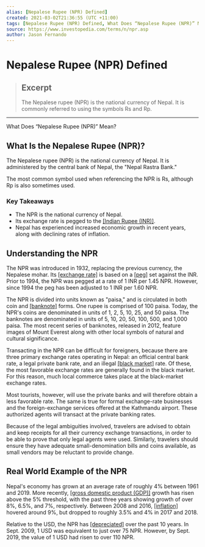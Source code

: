 ```yaml
---
alias: [Nepalese Rupee (NPR) Defined]
created: 2021-03-02T21:36:55 (UTC +11:00)
tags: [Nepalese Rupee (NPR) Defined, What Does “Nepalese Rupee (NPR)” Mean?]
source: https://www.investopedia.com/terms/n/npr.asp
author: Jason Fernando
---
```


# Nepalese Rupee (NPR) Defined

> ## Excerpt
> The Nepalese rupee (NPR) is the national currency of Nepal. It is commonly referred to using the symbols Rs and Rp.

---

What Does “Nepalese Rupee (NPR)” Mean?
## What Is the Nepalese Rupee (NPR)?

The Nepalese rupee (NPR) is the national currency of Nepal. It is administered by the central bank of Nepal, the "Nepal Rastra Bank."

The most common symbol used when referencing the NPR is Rs, although Rp is also sometimes used.

### Key Takeaways

-   The NPR is the national currency of Nepal.
-   Its exchange rate is pegged to the [[Indian Rupee (INR)]](https://www.investopedia.com/terms/i/inr.asp).
-   Nepal has experienced increased economic growth in recent years, along with declining rates of inflation.

## Understanding the NPR

The NPR was introduced in 1932, replacing the previous currency, the Nepalese mohar. Its [[exchange rate]](https://www.investopedia.com/terms/e/exchangerate.asp) is based on a [[peg]](https://www.investopedia.com/terms/c/currency-peg.asp) set against the INR. Prior to 1994, the NPR was pegged at a rate of 1 INR per 1.45 NPR. However, since 1994 the peg has been adjusted to 1 INR per 1.60 NPR.

The NPR is divided into units known as "paisa," and is circulated in both coin and [[banknote]](https://www.investopedia.com/terms/b/banknote.asp) forms. One rupee is comprised of 100 paisa. Today, the NPR's coins are denominated in units of 1, 2, 5, 10, 25, and 50 paisa. The banknotes are denominated in units of 5, 10, 20, 50, 100, 500, and 1,000 paisa. The most recent series of banknotes, released in 2012, feature images of Mount Everest along with other local symbols of natural and cultural significance.

Transacting in the NPR can be difficult for foreigners, because there are three primary exchange rates operating in Nepal: an official central bank rate, a legal private bank rate, and an illegal [[black market]](https://www.investopedia.com/terms/b/blackmarket.asp) rate. Of these, the most favorable exchange rates are generally found in the black market. For this reason, much local commerce takes place at the black-market exchange rates.

Most tourists, however, will use the private banks and will therefore obtain a less favorable rate. The same is true for formal exchange-rate businesses and the foreign-exchange services offered at the Kathmandu airport. These authorized agents will transact at the private banking rates.

Because of the legal ambiguities involved, travelers are advised to obtain and keep receipts for all their currency exchange transactions, in order to be able to prove that only legal agents were used. Similarly, travelers should ensure they have adequate small-denomination bills and coins available, as small vendors may be reluctant to provide change.

## Real World Example of the NPR

Nepal's economy has grown at an average rate of roughly 4% between 1961 and 2019. More recently, [[gross domestic product (GDP)]](https://www.investopedia.com/terms/g/gdp.asp) growth has risen above the 5% threshold, with the past three years showing growth of over 8%, 6.5%, and 7%, respectively. Between 2008 and 2016, [[inflation]](https://www.investopedia.com/terms/i/inflation.asp) hovered around 9%, but dropped to roughly 3.5% and 4% in 2017 and 2018.

Relative to the USD, the NPR has [[depreciated]](https://www.investopedia.com/terms/c/currency-depreciation.asp) over the past 10 years. In Sept. 2009, 1 USD was equivalent to just over 75 NPR. However, by Sept. 2019, the value of 1 USD had risen to over 110 NPR.
